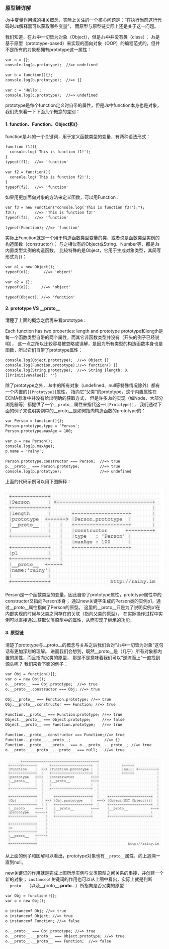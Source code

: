 ### 原型链详解

Js中变量作用域的相关概念，实际上关注的一个核心问题是：“在执行当前这行代码时Js解释器可以获取哪些变量”，
而原型与原型链实际上还是关于这一问题。

我们知道，在Js中一切皆为对象（Object），但是Js中并没有类（class）；
Js是基于原型（prototype-based）来实现的面向对象（OOP）的编程范式的，但并不是所有的对象都拥有prototype这一属性：

    var a = {};  
    console.log(a.prototype);  //=> undefined
    
    var b = function(){};  
    console.log(b.prototype);  //=> {}
    
    var c = 'Hello';  
    console.log(c.prototype);  //=> undefined  
    
prototype是每个function定义时自带的属性，但是Js中function本身也是对象，我们先来看一下下面几个概念的差别：

#### 1. function、Function、Object和{}

function是Js的一个关键词，用于定义函数类型的变量，有两种语法形式：

    function f1(){  
      console.log('This is function f1!');
    }
    typeof(f1);  //=> 'function'
    
    var f2 = function(){  
      console.log('This is function f2!');
    }
    typeof(f2);  //=> 'function'  
    
如果用更加面向对象的方法来定义函数，可以用Function：

    var f3 = new Function("console.log('This is function f3!');");  
    f3();        //=> 'This is function f3!'  
    typeof(f3);  //=> 'function'
    
    typeof(Function); //=> 'function'  
实际上Function就是一个用于构造函数类型变量的类，或者说是函数类型实例的构造函数（constructor）；
与之相似有的Object或String、Number等，都是Js内置类型实例的构造函数。
比较特殊的是Object，它用于生成对象类型，其简写形式为{}：

    var o1 = new Object();  
    typeof(o1);      //=> 'object'
    
    var o2 = {};  
    typeof(o2);     //=> 'object'
    
    typeof(Object); //=> 'function'  
    
#### 2. prototype VS \_\_proto\_\_

清楚了上面的概念之后再来看prototype：

Each function has two properties: length and prototype
prototype和length是每一个函数类型自带的两个属性，而其它非函数类型并没有（开头的例子已经说明），
这一点之所以比较容易被忽略或误解，是因为所有类型的构造函数本身也是函数，所以它们自带了prototype属性：

    console.log(Object.prototype);  //=> Object {} 
    console.log(Function.prototype);//=> function() {} 
    console.log(String.prototype);  //=> String {length: 0, [[PrimitiveValue]]: ""} 
    
除了prototype之外，Js中的所有对象（undefined、null等特殊情况除外）都有一个内置的`[[Prototype]]`属性，
指向它“父类”的prototype，这个内置属性在ECMA标准中并没有给出明确的获取方式，
但是许多Js的实现（如Node、大部分浏览器等）都提供了一个`__proto__`属性来指代这一`[[Prototype]]`，
我们通过下面的例子来说明实例中的__proto__是如何指向构造函数的prototype的：

    var Person = function(){};  
    Person.prototype.type = 'Person';  
    Person.prototype.maxAge = 100;
    
    var p = new Person();  
    console.log(p.maxAge);  
    p.name = 'rainy';
    
    Person.prototype.constructor === Person;  //=> true  
    p.__proto__ === Person.prototype;         //=> true  
    console.log(p.prototype);                 //=> undefined  
上面的代码示例可以用下图解释：

![原型链](./images/prototype-chain-1.png)

Person是一个函数类型的变量，因此自带了prototype属性，prototype属性中的constructor又指向Person本身；
通过new关键字生成的Person类的实例p1，通过__proto__属性指向了Person的原型。
这里的__proto__只是为了说明实例p1在内部实现的时候与父类之间存在的关联（指向父类的原型），
在实际操作过程中实例可以直接通过.获取父类原型中的属性，从而实现了继承的功能。

#### 3. 原型链

清楚了prototype与__proto__的概念与关系之后我们会对“Js中一切皆为对象”这句话有更加深刻的理解。
进而我们会想到，既然__proto__是（几乎）所有对象都内置的属性，而且指向父类的原型，
那是不是意味着我们可以“逆流而上”一直找到源头呢？
我们来看下面的例子：

    var Obj = function(){};  
    var o = new Obj();  
    o.__proto__ === Obj.prototype;  //=> true  
    o.__proto__.constructor === Obj; //=> true
    
    Obj.__proto__ === Function.prototype; //=> true  
    Obj.__proto__.constructor === Function; //=> true
    
    Function.__proto__ === Function.prototype; //=> true  
    Object.__proto__ === Object.prototype;     //=> false  
    Object.__proto__ === Function.prototype;   //=> true
    
    Function.__proto__.constructor === Function;//=> true  
    Function.__proto__.__proto__;               //=> {}  
    Function.__proto__.__proto__ === o.__proto__.__proto__; //=> true  
    o.__proto__.__proto__.__proto__ === null;   //=> true  

![原型链](./images/prototype-chain-2.png)

从上面的例子和图解可以看出，prototype对象也有`__proto__`属性，向上追溯一直到null。

new关键词的作用就是完成上图所示实例与父类原型之间关系的串接，并创建一个新的对象；
`instanceof`关键词的作用也可以从上图中看出，实际上就是判断`__proto__`
（以及__proto__.__proto__...）所指向是否父类的原型：

    var Obj = function(){};  
    var o = new Obj();
    
    o instanceof Obj; //=> true  
    o instanceof Object; //=> true  
    o instanceof Function; //=> false
    
    o.__proto__ === Obj.prototype; //=> true  
    o.__proto__.__proto__ === Object.prototype; //=> true  
    o.__proto__.__proto__ === Function;  //=> false  